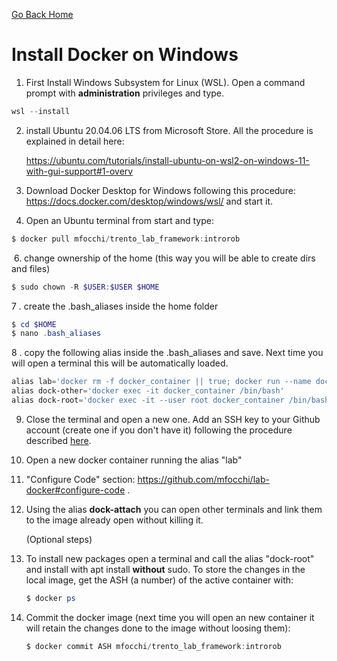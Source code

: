 [Go Back Home](Home)

Install Docker on Windows 
================================================================================

1. First Install  Windows Subsystem for Linux (WSL). Open a command prompt with **administration** privileges and type. 

``` powershell
wsl --install
```

2. install Ubuntu 20.04.06 LTS from Microsoft Store. All the procedure is explained in detail here:

   https://ubuntu.com/tutorials/install-ubuntu-on-wsl2-on-windows-11-with-gui-support#1-overv

2. Download Docker Desktop for Windows following this procedure: https://docs.docker.com/desktop/windows/wsl/ and start it.
3. Open an Ubuntu terminal from start and type:

```powershell
$ docker pull mfocchi/trento_lab_framework:introrob
```

​    6. change ownership of the home (this way you will be able to create dirs and files)

```powershell
$ sudo chown -R $USER:$USER $HOME
```

   7 . create the .bash_aliases inside the home folder

```powershell
$ cd $HOME
$ nano .bash_aliases
```

  8 . copy the following alias inside the .bash_aliases and save. Next time you will open a terminal this will be automatically loaded. 

```powershell
alias lab='docker rm -f docker_container || true; docker run --name docker_container   --user $(id -u):$(id -g)  --workdir="/home/$USER" --volume="/etc/group:/etc/group:ro"   --volume="/etc/shadow:/etc/shadow:ro"  --volume="/etc/passwd:/etc/passwd:ro" --device=/dev/dri:/dev/dri  -e "QT_X11_NO_MITSHM=1" --network=host -it  --volume "/tmp/.X11-unix:/tmp/.X11-unix:rw" --volume $HOME/trento_lab_home:$HOME --env=HOME --env=USER  --privileged  -e SHELL -e "DISPLAY=:0.0" -e DOCKER=1  --entrypoint /bin/bash mfocchi/trento_lab_framework:introrob'
alias dock-other='docker exec -it docker_container /bin/bash'
alias dock-root='docker exec -it --user root docker_container /bin/bash'
```

9. Close the terminal and open a new one. Add an SSH key to your Github account (create one if you don't have it) following the procedure described   [here](https://github.com/mfocchi/lab-docker/blob/master/install_docker.md).

10. Open a new docker container running the alias "lab"

11. "Configure Code" section: https://github.com/mfocchi/lab-docker#configure-code . 

12. Using the alias **dock-attach** you can open other terminals and link them to the image already open without killing it.

    

    (Optional steps)

13. To install new packages open a terminal and call the alias "dock-root" and install with apt install **without** sudo. To store the changes in the local image, get the ASH (a number) of the active container with:

    ```powershell
    $ docker ps 
    ```

14. Commit the docker image (next time you will open an new container it will retain the changes done to the image without loosing them):

    ```powershell
    $ docker commit ASH mfocchi/trento_lab_framework:introrob
    ```